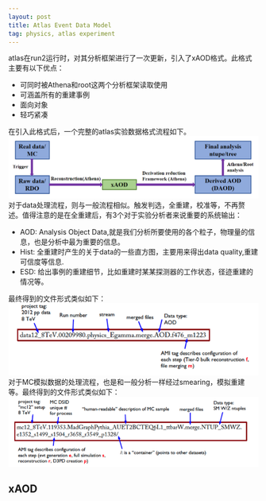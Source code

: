 ```yaml
---
layout: post
title: Atlas Event Data Model
tag: physics, atlas experiment
---
```

atlas在run2运行时，对其分析框架进行了一次更新，引入了xAOD格式。此格式主要有以下优点：

- 可同时被Athena和root这两个分析框架读取使用
- 可涵盖所有的重建事例
- 面向对象
- 轻巧紧凑

在引入此格式后，一个完整的atlas实验数据格式流程如下。
![atlas-experiment-data-chain](/assets/img/20170809/data-chain.png)
对于data处理流程，则与一般流程相似。触发判选，全重建，校准等，不再赘述。值得注意的是在全重建后，有3个对于实验分析者来说重要的系统输出：

- AOD: Analysis Object Data,就是我们分析所要使用的各个粒子，物理量的信息，也是分析中最为重要的信息。
- Hist: 全重建时产生的关于data的一些直方图，主要用来得出data quality,重建可信度等信息.
- ESD: 给出事例的重建细节，比如重建时某某探测器的工作状态，径迹重建的情况等。

最终得到的文件形式类似如下：
![data-format](/assets/img/20170809/data-format.png)
对于MC模拟数据的处理流程，也是和一般分析一样经过smearing，模拟重建等。最终得到的文件形式类似如下：
![data-format](/assets/img/20170809/mc-format.png)

## xAOD
